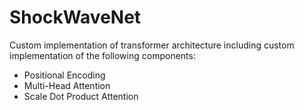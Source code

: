 # ShockWaveNet
Custom implementation of transformer architecture including custom implementation of the following components:

- Positional Encoding
- Multi-Head Attention
- Scale Dot Product Attention


